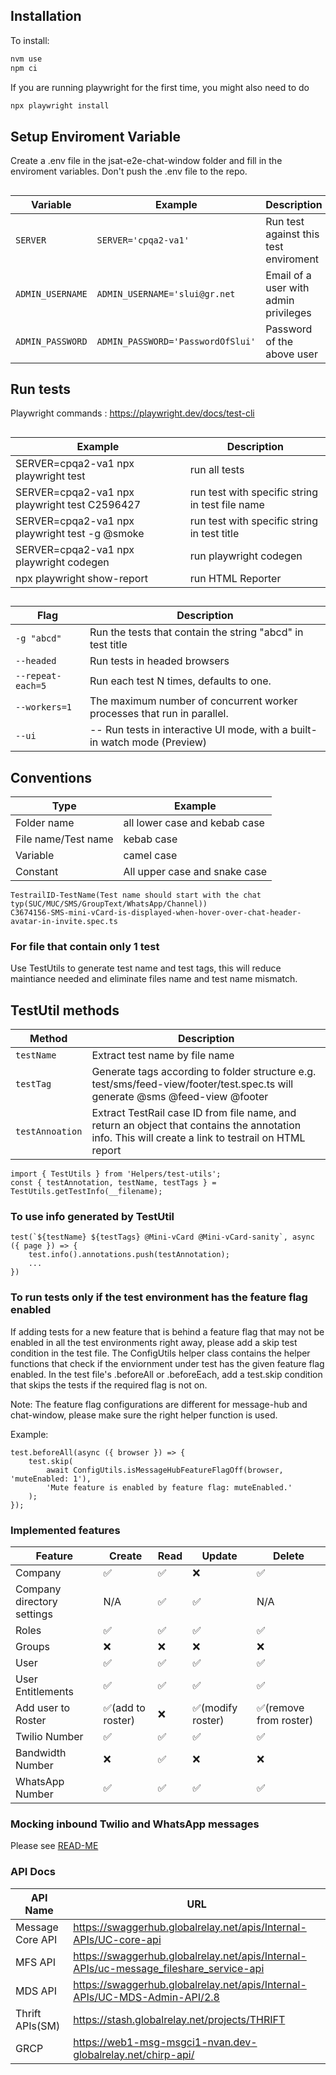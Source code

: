 ## Installation
To install:
```js script
nvm use
npm ci
```
If you are running playwright for the first time, you might also need to do
```js script
npx playwright install
```
## Setup Enviroment Variable
Create a .env file in the jsat-e2e-chat-window folder and fill in the enviroment variables. Don't push the .env file to the repo.
##
| Variable | Example | Description | 
| --- | --- | --- |
| `SERVER` | `SERVER='cpqa2-va1'` | Run test against this test enviroment|
| `ADMIN_USERNAME` | `ADMIN_USERNAME='slui@gr.net` | Email of a user with admin privileges|
| `ADMIN_PASSWORD` | `ADMIN_PASSWORD='PasswordOfSlui'` | Password of the above user|


## Run tests
Playwright commands : https://playwright.dev/docs/test-cli
##
| Example | Description | 
| --- | --- |
| SERVER=cpqa2-va1 npx playwright test | run all tests |
| SERVER=cpqa2-va1 npx playwright test C2596427 | run test with specific string in test file name |
| SERVER=cpqa2-va1 npx playwright test -g @smoke | run test with specific string in test title |
| SERVER=cpqa2-va1 npx playwright codegen | run playwright codegen |
| npx playwright show-report | run HTML Reporter |
##
| Flag | Description |
| --- | --- |
| `-g "abcd"` | Run the tests that contain the string "abcd" in test title |
| `--headed` | Run tests in headed browsers |
| `--repeat-each=5` | Run each test N times, defaults to one. |
| `--workers=1` | The maximum number of concurrent worker processes that run in parallel. | 
| `--ui` | -- Run tests in interactive UI mode, with a built-in watch mode (Preview) |

## Conventions

| Type | Example  | 
| --- | --- |
| Folder name | all lower case and kebab case |
| File name/Test name | kebab case |
| Variable | camel case |
| Constant | All upper case and snake case |

```
TestrailID-TestName(Test name should start with the chat typ(SUC/MUC/SMS/GroupText/WhatsApp/Channel))
C3674156-SMS-mini-vCard-is-displayed-when-hover-over-chat-header-avatar-in-invite.spec.ts

```
### For file that contain only 1 test
Use TestUtils to generate test name and test tags, this will reduce maintiance needed and eliminate files name and test name mismatch.
## TestUtil methods
| Method | Description |
| --- | --- |
| `testName` | Extract test name by file name |
| `testTag` | Generate tags according to folder structure e.g. test/sms/feed-view/footer/test.spec.ts will generate @sms @feed-view @footer|
| `testAnnoation` | Extract TestRail case ID from file name, and return an object that contains the annotation info. This will create a link to testrail on HTML report|
```
import { TestUtils } from 'Helpers/test-utils';
const { testAnnotation, testName, testTags } = TestUtils.getTestInfo(__filename);

```

### To use info generated by TestUtil
```
test(`${testName} ${testTags} @Mini-vCard @Mini-vCard-sanity`, async ({ page }) => {
    test.info().annotations.push(testAnnotation);
    ...
})

```

### To run tests only if the test environment has the feature flag enabled
If adding tests for a new feature that is behind a feature flag that may not be enabled in all the test environments right away, please add a skip test condition in the test file. The ConfigUtils helper class contains the helper functions that check if the enviornment under test has the given feature flag enabled. In the test file's .beforeAll or .beforeEach, add a test.skip condition that skips the tests if the required flag is not on. 

Note: The feature flag configurations are different for message-hub and chat-window, please make sure the right helper function is used.

Example:

```
test.beforeAll(async ({ browser }) => {
    test.skip(
        await ConfigUtils.isMessageHubFeatureFlagOff(browser, 'muteEnabled: 1'),
        'Mute feature is enabled by feature flag: muteEnabled.'
    );
});
```

### Implemented features
| Feature | Create | Read | Update | Delete |
| --- | --- | --- | --- | --- |
| Company | ✅ | ✅ | ❌ | ✅ |
| Company directory settings | N/A | ✅ | ✅ | N/A |
| Roles | ✅ | ✅ | ✅ | ✅ |
| Groups | ❌ | ❌ | ❌ | ❌ |
| User | ✅ | ✅ | ✅  | ✅ |
| User Entitlements | ✅ | ✅ | ✅  | ✅ |
| Add user to Roster | ✅(add to roster) | ❌ | ✅(modify roster) | ✅(remove from roster) |
| Twilio Number | ✅ | ✅ | ✅  | ✅ |
| Bandwidth Number | ❌ | ✅ | ❌ | ❌ |
| WhatsApp Number | ✅ | ✅ | ✅  | ✅ |

### Mocking inbound Twilio and WhatsApp messages
Please see [READ-ME](./apis/scripts/README.md)

### API Docs
| API Name | URL |
| --- | --- |
| Message Core API | https://swaggerhub.globalrelay.net/apis/Internal-APIs/UC-core-api |
| MFS API | https://swaggerhub.globalrelay.net/apis/Internal-APIs/uc-message_fileshare_service-api |
| MDS API | https://swaggerhub.globalrelay.net/apis/Internal-APIs/UC-MDS-Admin-API/2.8 |
| Thrift APIs(SM) | https://stash.globalrelay.net/projects/THRIFT |
| GRCP | https://web1-msg-msgci1-nvan.dev-globalrelay.net/chirp-api/ |